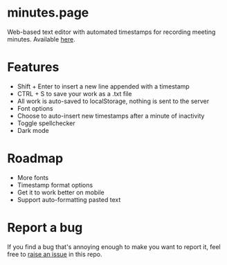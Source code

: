 # minutes.page
Web-based text editor with automated timestamps for recording meeting minutes. Available [here](https://blankminutes.netlify.app/).

# Features
- Shift + Enter to insert a new line appended with a timestamp
- CTRL + S to save your work as a .txt file
- All work is auto-saved to localStorage, nothing is sent to the server
- Font options
- Choose to auto-insert new timestamps after a minute of inactivity
- Toggle spellchecker
- Dark mode

# Roadmap
- More fonts
- Timestamp format options
- Get it to work better on mobile 
- Support auto-formatting pasted text

# Report a bug
If you find a bug that's annoying enough to make you want to report it, feel free to [raise an issue](https://github.com/stealsocks/minutes.page/issues) in this repo.
